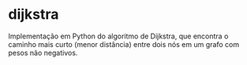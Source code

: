 # dijkstra

Implementação em Python do algoritmo de Dijkstra, que encontra o caminho mais curto (menor distância) entre dois nós em um grafo com pesos não negativos.
